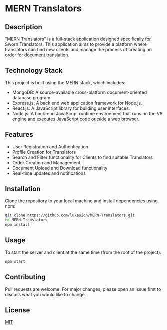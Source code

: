 # MERN Translators

## Description

"MERN Translators" is a full-stack application designed specifically for Sworn Translators. This application aims to provide a platform where translators can find new clients and manage the process of creating an order for document translation.

## Technology Stack

This project is built using the MERN stack, which includes:

- MongoDB: A source-available cross-platform document-oriented database program.
- Express.js: A back end web application framework for Node.js.
- React.js: A JavaScript library for building user interfaces.
- Node.js: A back-end JavaScript runtime environment that runs on the V8 engine and executes JavaScript code outside a web browser.

## Features

- User Registration and Authentication
- Profile Creation for Translators
- Search and Filter functionality for Clients to find suitable Translators
- Order Creation and Management
- Document Upload and Download functionality
- Real-time updates and notifications

## Installation

Clone the repository to your local machine and install dependencies using npm:

```bash
git clone https://github.com/lukasion/MERN-Translators.git
cd MERN-Translators
npm install
```

## Usage

To start the server and client at the same time (from the root of the project):

```bash
npm start
```

## Contributing

Pull requests are welcome. For major changes, please open an issue first to discuss what you would like to change.

## License

[MIT](https://choosealicense.com/licenses/mit/)